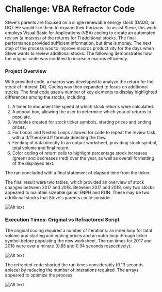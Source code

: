 # Challenge: VBA Refractor Code
Steve's parents are focused on a single renewable energy stock (DAQO, or DQ). He would like them to expand their horizons. To assist Steve, this work employs Visual Basic for Applications (VBA) coding to create an automated review (a macros) of the returns for 11 additional stocks. The final performance provided sufficient information, but time is money. The next step of the process was to improve macros productivity for the days when Steve wants to review additional stocks. The following demonstrates how the original code was modified to increase macros efficiency.

### Project Overview
With provided code, a macros was developed to analyze the return for the stock of interest, DQ. Coding was then expanded to focus on additional stocks. The final code uses a number of key elements to display highlighted differences among the stocks, including:
1. A timer to document the speed at which stock returns were calculated.
2. A popout box, allowing the user to determine which year of returns to populate.
3. Variables created for stock ticker symbols, starting prices and ending prices.
4. For Loops and Nested Loops allowed for code to repeat the review task, with a If/Then/End If formula directing the flow.
5. Feeding of data directly to an output worksheet, providing stock symbol, total volume and final return.
6. Color coding of return cells to highlight percentage stock increases (green) and decreases (red) over the year, as well as overall formatting of the displayed text.

The run concluded with a final statement of elapsed time from the ticker.

The final result were two tables, which provided an overview of stock changes between 2017 and 2018.
Between 2017 and 2018, only two stocks appeared to maintain sizeable gains: ENPH and RUN. These may be two additional stocks that Steve's parents could consider.
   
   ![Alt text](https://user-images.githubusercontent.com/30667001/147508707-35852e8f-7d4d-4d90-b5b7-04b16a5f398b.png)
   
### Execution Times: Original vs Refractored Script
The original coding required a number of iterations: an inner loop for total volume and starting and ending prices and an outer loop through ticker symbol before populating the new worksheet. The run times for 2017 and 2018 were over a minute (0.88 and 0.94 seconds respectively).

 ![Alt text](https://user-images.githubusercontent.com/30667001/147583905-4e58781a-9da0-4527-89e1-40e3082b5707.png)

The refracted code shorted the run times considerably (0.13 seconds apiece) by reducing the number of interations required. The arrays appeared to optimize the process.

 ![Alt text](https://user-images.githubusercontent.com/30667001/147583962-1e848b44-64d7-4420-b6e8-c7f748d0fa08.png)
 
 
 
 
   
